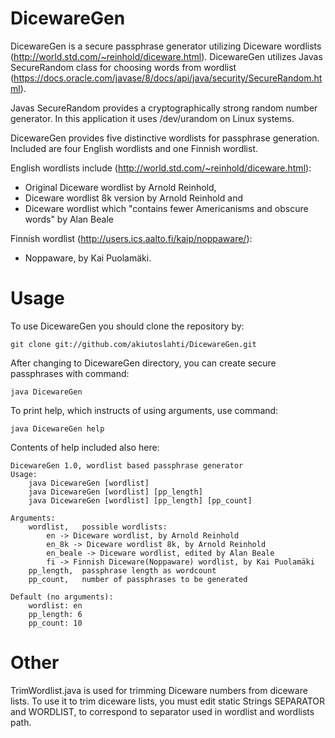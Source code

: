 # DicewareGen

DicewareGen is a secure passphrase generator utilizing Diceware wordlists (http://world.std.com/~reinhold/diceware.html).
DicewareGen utilizes Javas SecureRandom class for choosing words from wordlist (https://docs.oracle.com/javase/8/docs/api/java/security/SecureRandom.html).

Javas SecureRandom provides a cryptographically strong random number generator. In this application it uses /dev/urandom on Linux systems.

DicewareGen provides five distinctive wordlists for passphrase generation. Included are four English wordlists and one Finnish wordlist.

English wordlists include (http://world.std.com/~reinhold/diceware.html):
* Original Diceware wordlist by Arnold Reinhold,
* Diceware wordlist 8k version by Arnold Reinhold and
* Diceware wordlist which "contains fewer Americanisms and obscure words" by Alan Beale

Finnish wordlist (http://users.ics.aalto.fi/kaip/noppaware/):
* Noppaware, by Kai Puolamäki. 

# Usage

To use DicewareGen you should clone the repository by:

```git clone git://github.com/akiutoslahti/DicewareGen.git```

After changing to DicewareGen directory, you can create secure passphrases with command:

```java DicewareGen```

To print help, which instructs of using arguments, use command:

```java DicewareGen help```

Contents of help included also here:
```
DicewareGen 1.0, wordlist based passphrase generator
Usage:
    java DicewareGen [wordlist]
    java DicewareGen [wordlist] [pp_length]
    java DicewareGen [wordlist] [pp_length] [pp_count]

Arguments:
    wordlist,	possible wordlists:
        en -> Diceware wordlist, by Arnold Reinhold
        en_8k -> Diceware wordlist 8k, by Arnold Reinhold
        en_beale -> Diceware wordlist, edited by Alan Beale
        fi -> Finnish Diceware(Noppaware) wordlist, by Kai Puolamäki
    pp_length,	passphrase length as wordcount
    pp_count,	number of passphrases to be generated

Default (no arguments):
    wordlist: en
    pp_length: 6
    pp_count: 10
```

# Other

TrimWordlist.java is used for trimming Diceware numbers from diceware lists.
To use it to trim diceware lists, you must edit static Strings SEPARATOR and WORDLIST, to correspond to separator used in wordlist and wordlists path.
